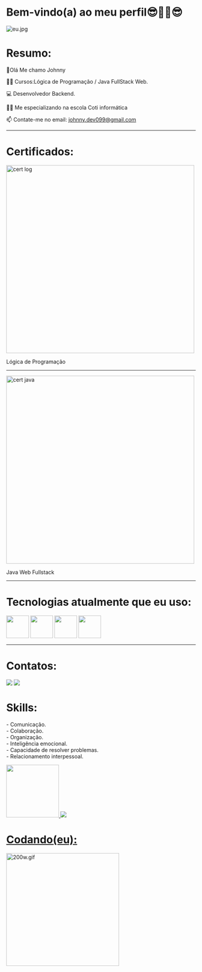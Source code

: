 

<strong><h1>Bem-vindo(a) ao meu perfil😎🤜🤛😎</h1></strong>

<div>

  <img src="https://www.imagemhost.com.br/images/2023/02/22/eu.jpg" alt="eu.jpg"  />
</div>

<strong><h1>Resumo:</strong></h1>
 
👋Olá Me chamo Johnny 

👨‍🎓 Cursos:Lógica de Programação / Java FullStack Web. 

💻 Desenvolvedor Backend.

👨‍💻 Me especializando na escola Coti informática

📫 Contate-me no email: johnny.dev099@gmail.com
<hr>

<strong><h1>Certificados:</strong></h1>

<div>
  <img src="https://www.imagemhost.com.br/images/2023/02/22/1671743088038.jpg" alt="cert log" width="500" >
  <p> Lógica de Programação</p>
  <hr>
  <img src="https://www.imagemhost.com.br/images/2023/02/22/1671744392372.jpg" alt="cert java" width="500">
  <p> Java Web Fullstack </p>
</div>
<hr>
 <strong><h1>Tecnologias atualmente que eu uso:</h1></strong>
  
<div>
   <img src="https://cdn.jsdelivr.net/gh/devicons/devicon/icons/html5/html5-original-wordmark.svg" width="60"/>
   <img src="https://cdn.jsdelivr.net/gh/devicons/devicon/icons/css3/css3-original-wordmark.svg" width="60"/> 
   <img src="https://cdn.jsdelivr.net/gh/devicons/devicon/icons/java/java-original-wordmark.svg" width="60"/>
   <img src="https://cdn.jsdelivr.net/gh/devicons/devicon/icons/git/git-original.svg" width="60"/>
 </div>
 <hr>
 <strong><h1>Contatos:</h1></strong>

<div>

<a href="https://www.linkedin.com/in/johnnyferreira22" target="_blank">
 <img src="https://img.shields.io/badge/LinkedIn-0077B5?style=for-the-badge&logo=linkedin&logoColor=white" target="_blank"></a>

<a href = "mailto:johnny.tyf2020@gmail.com" target="_blank">
 <img src="https://img.shields.io/badge/Gmail-D14836?style=for-the-badge&logo=gmail&logoColor=white" target="_blank"></a>
</div>

<strong><h1>Skills:</strong></h1>

<p>
 - Comunicação.
  <br>
 - Colaboração. 
  <br>
 - Organização.
  <br>
 - Inteligência emocional. 
  <br>
 - Capacidade de resolver problemas.
  <br>
 - Relacionamento interpessoal.
</p>


<div>

   <a href="https://github.com/FerreiraDev22">

   <img  src="https://github-readme-stats.vercel.app/api?username=FerreiraDev22&show_icons=true&theme=dark&include_all_commits=true&count_private=true" height="140em"  whidth= "140em">

   <img   src="https://github-readme-stats.vercel.app/api/top-langs/?username=FerreiraDev22&layout=compact&langs_count=6&theme=dark">
</div>
  
  <strong><h1>Codando(eu):</strong></h1>
 
  <div>
 <img src="https://www.imagemhost.com.br/images/2023/02/22/200w.gif" alt="200w.gif"  width="300"/>
</div>
  

 
  
